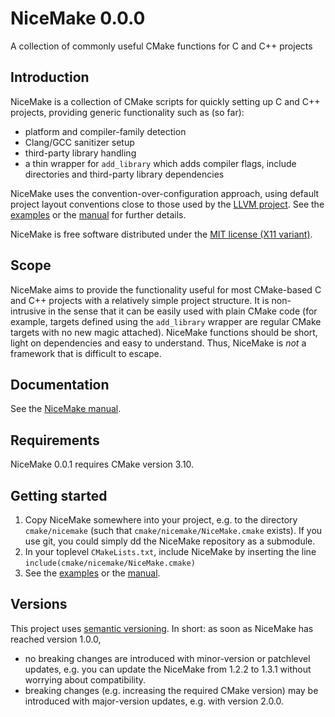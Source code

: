 # NiceMake 0.0.0
A collection of commonly useful CMake functions for C and C++ projects

## Introduction

NiceMake is a collection of CMake scripts for quickly setting up C and C++
projects, providing generic functionality such as (so far):

* platform and compiler-family detection
* Clang/GCC sanitizer setup
* third-party library handling
* a thin wrapper for `add_library` which adds compiler flags,
  include directories and third-party library dependencies

NiceMake uses the convention-over-configuration approach, using default project
layout conventions close to those used by the [LLVM
project](https://github.com/llvm-mirror/llvm). See the
[examples](doc/Examples.md) or the [manual](doc/Manual.md) for further details.

NiceMake is free software distributed under the
[MIT license (X11 variant)](doc/License.md).

## Scope

NiceMake aims to provide the functionality useful for most CMake-based C and
C++ projects with a relatively simple project structure. It is non-intrusive
in the sense that it can be easily used with plain CMake code (for example,
targets defined using the `add_library` wrapper are regular CMake targets
with no new magic attached). NiceMake functions should be short, light on
dependencies and easy to understand. Thus, NiceMake is _not_ a framework that
is difficult to escape.

## Documentation

See the [NiceMake manual](doc/Manual.md).

## Requirements

NiceMake 0.0.1 requires CMake version 3.10.

## Getting started

1. Copy NiceMake somewhere into your project, e.g. to the directory
   `cmake/nicemake` (such that `cmake/nicemake/NiceMake.cmake` exists). If you
   use git, you could simply dd the NiceMake repository as a submodule.
2. In your toplevel `CMakeLists.txt`, include NiceMake by inserting the line
   `include(cmake/nicemake/NiceMake.cmake)`
3. See the [examples](doc/Examples.md) or the [manual](doc/Manual.md).


## Versions

This project uses [semantic versioning](https://semver.org/). In short: as soon
as NiceMake has reached version 1.0.0,
* no breaking changes are introduced with minor-version or patchlevel updates,
  e.g. you can update the NiceMake from 1.2.2 to 1.3.1 without worrying about
  compatibility.
* breaking changes (e.g. increasing the required CMake version) may be
  introduced with major-version updates, e.g. with version 2.0.0.
